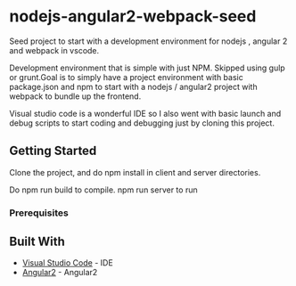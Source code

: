 # nodejs-angular2-webpack-seed

Seed project to start with a development environment for nodejs , angular 2 and webpack in vscode.

Development environment that is simple with just NPM. Skipped using gulp or grunt.Goal is to simply have a project environment with basic package.json and npm to start with a nodejs / angular2 project with webpack to bundle up the frontend. 

Visual studio code is a wonderful IDE so I also went with basic launch and debug scripts to start coding and debugging just by cloning this project.

## Getting Started

Clone the project, and do npm install in client and server directories.

Do 
npm run build to compile.
npm run server to run 

### Prerequisites


## Built With

* [Visual Studio Code](https://code.visualstudio.com/) - IDE
* [Angular2](https://angular.io//) - Angular2
